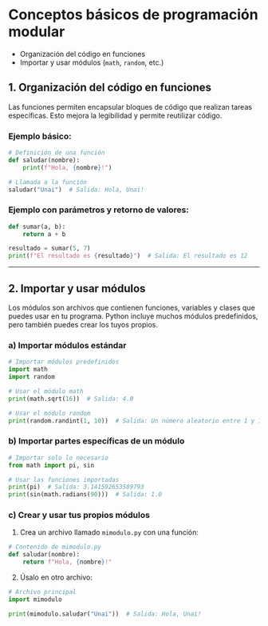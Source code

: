 # Conceptos básicos de programación modular

- Organización del código en funciones
- Importar y usar módulos (`math`, `random`, etc.)

## **1. Organización del código en funciones**
Las funciones permiten encapsular bloques de código que realizan tareas específicas. Esto mejora la legibilidad y permite reutilizar código.

### Ejemplo básico:
```python
# Definición de una función
def saludar(nombre):
    print(f"Hola, {nombre}!")

# Llamada a la función
saludar("Unai")  # Salida: Hola, Unai!
```

### Ejemplo con parámetros y retorno de valores:
```python
def sumar(a, b):
    return a + b

resultado = sumar(5, 7)
print(f"El resultado es {resultado}")  # Salida: El resultado es 12
```

---

## **2. Importar y usar módulos**
Los módulos son archivos que contienen funciones, variables y clases que puedes usar en tu programa. Python incluye muchos módulos predefinidos, pero también puedes crear los tuyos propios.

### a) **Importar módulos estándar**
```python
# Importar módulos predefinidos
import math
import random

# Usar el módulo math
print(math.sqrt(16))  # Salida: 4.0

# Usar el módulo random
print(random.randint(1, 10))  # Salida: Un número aleatorio entre 1 y 10
```

### b) **Importar partes específicas de un módulo**
```python
# Importar solo lo necesario
from math import pi, sin

# Usar las funciones importadas
print(pi)  # Salida: 3.141592653589793
print(sin(math.radians(90)))  # Salida: 1.0
```

### c) **Crear y usar tus propios módulos**
1. Crea un archivo llamado `mimodulo.py` con una función:
```python
# Contenido de mimodulo.py
def saludar(nombre):
    return f"Hola, {nombre}!"
```

2. Úsalo en otro archivo:
```python
# Archivo principal
import mimodulo

print(mimodulo.saludar("Unai"))  # Salida: Hola, Unai!
```